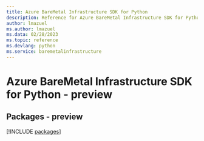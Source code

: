 ```yaml
---
title: Azure BareMetal Infrastructure SDK for Python
description: Reference for Azure BareMetal Infrastructure SDK for Python
author: lmazuel
ms.author: lmazuel
ms.data: 02/28/2023
ms.topic: reference
ms.devlang: python
ms.service: baremetalinfrastructure
---
```

# Azure BareMetal Infrastructure SDK for Python - preview
## Packages - preview
[!INCLUDE [packages](baremetal-infrastructure-index.md)]